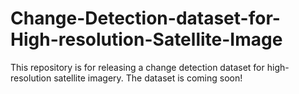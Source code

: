 # Change-Detection-dataset-for-High-resolution-Satellite-Image
This repository is for releasing a change detection dataset for high-resolution satellite imagery.
The dataset is coming soon!
